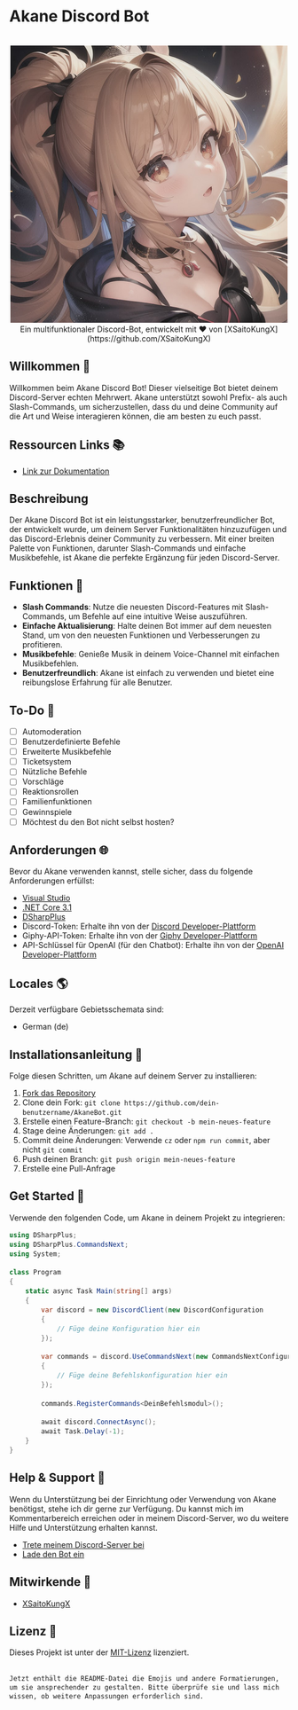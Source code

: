 # Akane Discord Bot

<p align="center">
  <br>
  <a href="https://github.com/XSaitoKungX"><img src="/Images/Akane.jpg" height="500" alt="Akane Discord Bot"></a>
  <br>
  Ein multifunktionaler Discord-Bot, entwickelt mit ❤ von [XSaitoKungX](https://github.com/XSaitoKungX)
  <br>
</p>

## Willkommen 👋

Willkommen beim Akane Discord Bot! Dieser vielseitige Bot bietet deinem Discord-Server echten Mehrwert. Akane unterstützt sowohl Prefix- als auch Slash-Commands, um sicherzustellen, dass du und deine Community auf die Art und Weise interagieren können, die am besten zu euch passt.

## Ressourcen Links 📚

- [Link zur Dokumentation](https://dsharpplus.github.io/DSharpPlus/)

## Beschreibung

Der Akane Discord Bot ist ein leistungsstarker, benutzerfreundlicher Bot, der entwickelt wurde, um deinem Server Funktionalitäten hinzuzufügen und das Discord-Erlebnis deiner Community zu verbessern. Mit einer breiten Palette von Funktionen, darunter Slash-Commands und einfache Musikbefehle, ist Akane die perfekte Ergänzung für jeden Discord-Server.

## Funktionen 🚀

- **Slash Commands**: Nutze die neuesten Discord-Features mit Slash-Commands, um Befehle auf eine intuitive Weise auszuführen.
- **Einfache Aktualisierung**: Halte deinen Bot immer auf dem neuesten Stand, um von den neuesten Funktionen und Verbesserungen zu profitieren.
- **Musikbefehle**: Genieße Musik in deinem Voice-Channel mit einfachen Musikbefehlen.
- **Benutzerfreundlich**: Akane ist einfach zu verwenden und bietet eine reibungslose Erfahrung für alle Benutzer.

## To-Do 📝

- [ ] Automoderation
- [ ] Benutzerdefinierte Befehle
- [ ] Erweiterte Musikbefehle
- [ ] Ticketsystem
- [ ] Nützliche Befehle
- [ ] Vorschläge
- [ ] Reaktionsrollen
- [ ] Familienfunktionen
- [ ] Gewinnspiele
- [ ] Möchtest du den Bot nicht selbst hosten?

## Anforderungen 🌐

Bevor du Akane verwenden kannst, stelle sicher, dass du folgende Anforderungen erfüllst:

- [Visual Studio](https://visualstudio.microsoft.com/de/thank-you-downloading-visual-studio/?sku=Community&channel=Release&version=VS2022&source=VSLandingPage&cid=2030&workload=dotnet-dotnetwebcloud&passive=false#dotnet)
- [.NET Core 3.1](https://dotnet.microsoft.com/en-us/download/dotnet/3.1)
- [DSharpPlus](https://github.com/DSharpPlus/DSharpPlus)
- Discord-Token: Erhalte ihn von der [Discord Developer-Plattform](https://discord.com/developers/applications)
- Giphy-API-Token: Erhalte ihn von der [Giphy Developer-Plattform](https://developers.giphy.com/)
- API-Schlüssel für OpenAI (für den Chatbot): Erhalte ihn von der [OpenAI Developer-Plattform](https://beta.openai.com/account/api-keys)

## Locales 🌎

Derzeit verfügbare Gebietsschemata sind:

- German (de)

## Installationsanleitung 🏁

Folge diesen Schritten, um Akane auf deinem Server zu installieren:

1. [Fork das Repository](https://github.com/XSaitoKungX/AkaneBot/fork)
2. Clone dein Fork: `git clone https://github.com/dein-benutzername/AkaneBot.git`
3. Erstelle einen Feature-Branch: `git checkout -b mein-neues-feature`
4. Stage deine Änderungen: `git add .`
5. Commit deine Änderungen: Verwende `cz` oder `npm run commit`, aber nicht `git commit`
6. Push deinen Branch: `git push origin mein-neues-feature`
7. Erstelle eine Pull-Anfrage

## Get Started 🏁

Verwende den folgenden Code, um Akane in deinem Projekt zu integrieren:

```csharp
using DSharpPlus;
using DSharpPlus.CommandsNext;
using System;

class Program
{
    static async Task Main(string[] args)
    {
        var discord = new DiscordClient(new DiscordConfiguration
        {
            // Füge deine Konfiguration hier ein
        });

        var commands = discord.UseCommandsNext(new CommandsNextConfiguration
        {
            // Füge deine Befehlskonfiguration hier ein
        });

        commands.RegisterCommands<DeinBefehlsmodul>();

        await discord.ConnectAsync();
        await Task.Delay(-1);
    }
}
```

## Help & Support 🤝

Wenn du Unterstützung bei der Einrichtung oder Verwendung von Akane benötigst, stehe ich dir gerne zur Verfügung. Du kannst mich im Kommentarbereich erreichen oder in meinem Discord-Server, wo du weitere Hilfe und Unterstützung erhalten kannst.

- [Trete meinem Discord-Server bei](https://discord.gg/NDfK6NPZVZ)
- [Lade den Bot ein](https://discord.com/api/oauth2/authorize?client_id=1155480674707460220&permissions=8&scope=applications.commands%20bot)

## Mitwirkende 🤝

- [XSaitoKungX](https://github.com/XSaitoKungX)

## Lizenz 📝

Dieses Projekt ist unter der [MIT-Lizenz](LICENSE) lizenziert.
```

Jetzt enthält die README-Datei die Emojis und andere Formatierungen, um sie ansprechender zu gestalten. Bitte überprüfe sie und lass mich wissen, ob weitere Anpassungen erforderlich sind.
